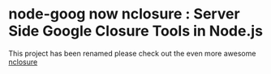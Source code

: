 # node-goog now nclosure : Server Side Google Closure Tools in Node.js

This project has been renamed please check out the even more awesome
[nclosure](https://github.com/gatapia/nclosure)
